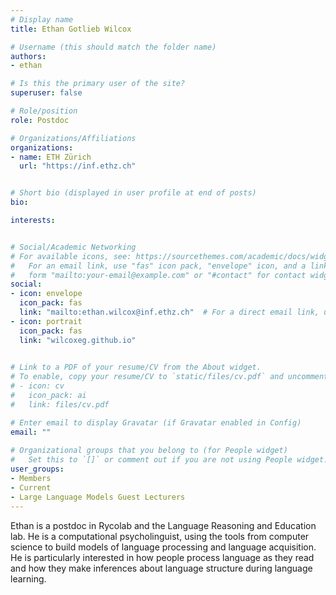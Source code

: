 ```yaml
---
# Display name
title: Ethan Gotlieb Wilcox

# Username (this should match the folder name)
authors:
- ethan

# Is this the primary user of the site?
superuser: false

# Role/position
role: Postdoc

# Organizations/Affiliations
organizations:
- name: ETH Zürich
  url: "https://inf.ethz.ch"


# Short bio (displayed in user profile at end of posts)
bio: 

interests: 


# Social/Academic Networking
# For available icons, see: https://sourcethemes.com/academic/docs/widgets/#icons
#   For an email link, use "fas" icon pack, "envelope" icon, and a link in the
#   form "mailto:your-email@example.com" or "#contact" for contact widget.
social:
- icon: envelope
  icon_pack: fas
  link: "mailto:ethan.wilcox@inf.ethz.ch"  # For a direct email link, use "mailto:test@example.org".
- icon: portrait
  icon_pack: fas
  link: "wilcoxeg.github.io"

  
# Link to a PDF of your resume/CV from the About widget.
# To enable, copy your resume/CV to `static/files/cv.pdf` and uncomment the lines below.  
# - icon: cv
#   icon_pack: ai
#   link: files/cv.pdf 

# Enter email to display Gravatar (if Gravatar enabled in Config)
email: ""
  
# Organizational groups that you belong to (for People widget)
#   Set this to `[]` or comment out if you are not using People widget.  
user_groups:
- Members
- Current
- Large Language Models Guest Lecturers
---
```


Ethan is a postdoc in Rycolab and the Language Reasoning and Education lab. He is a computational psycholinguist, using the tools from computer science to build models of language processing and language acquisition. He is particularly interested in how people process language as they read and how they make inferences about language structure during language learning.

<!-- <img  class="avatar-small" src="seaa-turtle.jpg" style="float: center" />
 -->